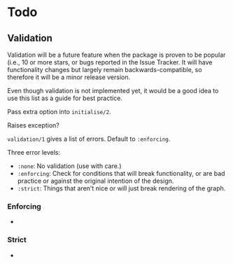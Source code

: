 # Todo

## Validation

Validation will be a future feature when the package is proven to be popular (i.e., 10 or more stars, or bugs reported in the Issue Tracker.
It will have functionality changes but largely remain backwards-compatible, so therefore it will be a minor release version.

Even though validation is not implemented yet, it would be a good idea to use this list as a guide for best practice.

Pass extra option into `initialise/2`.

Raises exception?

`validation/1` gives a list of errors. Default to `:enforcing`.

Three error levels:

 * `:none`: No validation (use with care.)
 * `:enforcing`: Check for conditions that will break functionality, or are bad practice or against the original intention of the design.
 * `:strict`: Things that aren't nice or will just break rendering of the graph.

### Enforcing

 * 

### Strict

 * 
